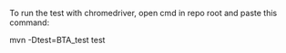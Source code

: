 To run the test with chromedriver, open cmd in repo root and paste this command:

mvn -Dtest=BTA_test test